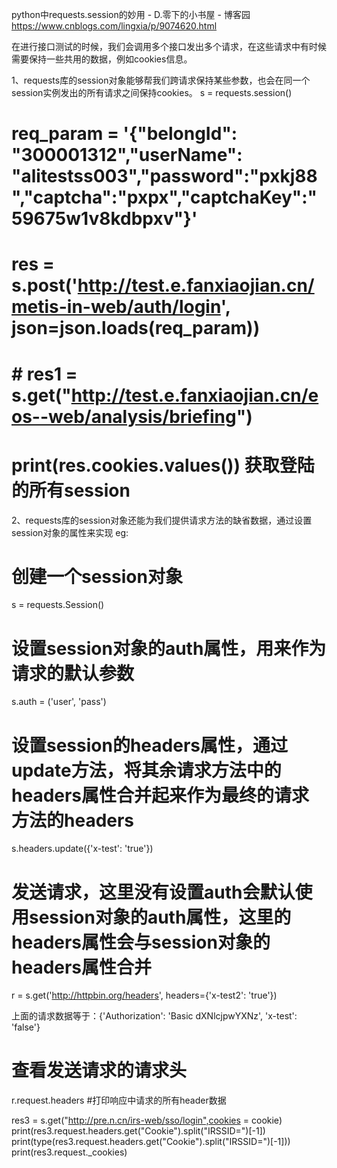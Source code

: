 python中requests.session的妙用 - D.零下的小书屋 - 博客园 https://www.cnblogs.com/lingxia/p/9074620.html

在进行接口测试的时候，我们会调用多个接口发出多个请求，在这些请求中有时候需要保持一些共用的数据，例如cookies信息。

1、requests库的session对象能够帮我们跨请求保持某些参数，也会在同一个session实例发出的所有请求之间保持cookies。
s = requests.session()
# req_param = '{"belongId": "300001312","userName": "alitestss003","password":"pxkj88","captcha":"pxpx","captchaKey":"59675w1v8kdbpxv"}'
# res = s.post('http://test.e.fanxiaojian.cn/metis-in-web/auth/login', json=json.loads(req_param))
# # res1 = s.get("http://test.e.fanxiaojian.cn/eos--web/analysis/briefing")
# print(res.cookies.values())   获取登陆的所有session

2、requests库的session对象还能为我们提供请求方法的缺省数据，通过设置session对象的属性来实现
eg:
# 创建一个session对象  

s = requests.Session()  

# 设置session对象的auth属性，用来作为请求的默认参数  

s.auth = ('user', 'pass')  

# 设置session的headers属性，通过update方法，将其余请求方法中的headers属性合并起来作为最终的请求方法的headers  

s.headers.update({'x-test': 'true'})  

# 发送请求，这里没有设置auth会默认使用session对象的auth属性，这里的headers属性会与session对象的headers属性合并  

r = s.get('http://httpbin.org/headers', headers={'x-test2': 'true'})  

上面的请求数据等于：{'Authorization': 'Basic dXNlcjpwYXNz', 'x-test': 'false'}

# 查看发送请求的请求头  

r.request.headers      #打印响应中请求的所有header数据

res3 = s.get("http://pre.n.cn/irs-web/sso/login",cookies = cookie)
print(res3.request.headers.get("Cookie").split("IRSSID=")[-1])
print(type(res3.request.headers.get("Cookie").split("IRSSID=")[-1]))
print(res3.request._cookies)